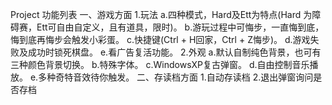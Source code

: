 Project 功能列表
一、游戏方面
  1.玩法
    a.四种模式，Hard及Ett为特点(Hard 为障碍赛，Ett可自由自定义，且有道具，限时)。
    b.游玩过程中可悔步，一直悔到底，悔到底再悔步会触发小彩蛋。
    c.快捷键(Ctrl + H回家，Ctrl + Z悔步)。
    d.游戏失败及成功时锁死棋盘。
    e.看广告复活功能。
  2.外观
    a.默认自制纯色背景，也可有三种颜色背景切换。
    b.特殊字体。
    c.WindowsXP复古弹窗。
    d.自由控制音乐播放。
    e.多种奇特音效待你触发。
二、存读档方面
    1.自动存读档
    2.退出弹窗询问是否存档
